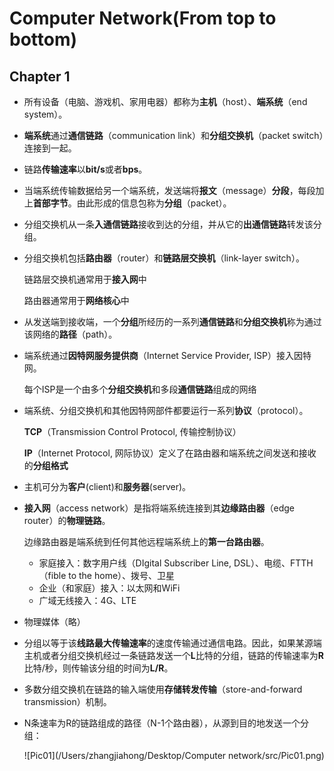 # Computer Network(From top to bottom)

## Chapter 1

- 所有设备（电脑、游戏机、家用电器）都称为**主机**（host）、**端系统**（end system）。

- **端系统**通过**通信链路**（communication link）和**分组交换机**（packet switch）连接到一起。

- 链路**传输速率**以**bit/s**或者**bps**。

- 当端系统传输数据给另一个端系统，发送端将**报文**（message）**分段**，每段加上**首部字节**。由此形成的信息包称为**分组**（packet）。

- 分组交换机从一条**入通信链路**接收到达的分组，并从它的**出通信链路**转发该分组。

- 分组交换机包括**路由器**（router）和**链路层交换机**（link-layer switch）。

  链路层交换机通常用于**接入网**中

  路由器通常用于**网络核心**中

- 从发送端到接收端，一个**分组**所经历的一系列**通信链路**和**分组交换机**称为通过该网络的**路径**（path）。

- 端系统通过**因特网服务提供商**（Internet Service Provider, ISP）接入因特网。

  每个ISP是一个由多个**分组交换机**和多段**通信链路**组成的网络

- 端系统、分组交换机和其他因特网部件都要运行一系列**协议**（protocol）。

  **TCP**（Transmission Control Protocol, 传输控制协议）

  **IP**（Internet Protocol, 网际协议）定义了在路由器和端系统之间发送和接收的**分组格式**

- 主机可分为**客户**(client)和**服务器**(server)。

- **接入网**（access network）是指将端系统连接到其**边缘路由器**（edge router）的**物理链路**。

  边缘路由器是端系统到任何其他远程端系统上的**第一台路由器**。

  - 家庭接入：数字用户线（DIgital Subscriber Line, DSL）、电缆、FTTH（fible to the home）、拨号、卫星
  - 企业（和家庭）接入：以太网和WiFi
  - 广域无线接入：4G、LTE

- 物理媒体（略）

- 分组以等于该**线路最大传输速率**的速度传输通过通信电路。因此，如果某源端主机或者分组交换机经过一条链路发送一个**L**比特的分组，链路的传输速率为**R**比特/秒，则传输该分组的时间为**L/R**。

- 多数分组交换机在链路的输入端使用**存储转发传输**（store-and-forward transmission）机制。

- N条速率为R的链路组成的路径（N-1个路由器），从源到目的地发送一个分组：

  ![Pic01](/Users/zhangjiahong/Desktop/Computer network/src/Pic01.png)

  ​

  ​

  ​